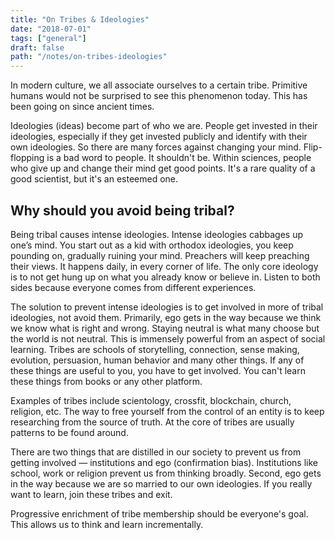 ```yaml
---
title: "On Tribes & Ideologies"
date: "2018-07-01"
tags: ["general"]
draft: false
path: "/notes/on-tribes-ideologies"
---
```


In modern culture, we all associate ourselves to a certain tribe. Primitive humans would not be surprised to see this phenomenon today. This has been going on since ancient times.

Ideologies (ideas) become part of who we are. People get invested in their ideologies, especially if they get invested publicly and identify with their own ideologies. So there are many forces against changing your mind. Flip-flopping is a bad word to people. It shouldn't be. Within sciences, people who give up and change their mind get good points. It's a rare quality of a good scientist, but it's an esteemed one.

## Why should you avoid being tribal?
Being tribal causes intense ideologies. Intense ideologies cabbages up one’s mind. You start out as a kid with orthodox ideologies, you keep pounding on, gradually ruining your mind. Preachers will keep preaching their views. It happens daily, in every corner of life. The only core ideology is to not get hung up on what you already know or believe in. Listen to both sides because everyone comes from different experiences.

The solution to prevent intense ideologies is to get involved in more of tribal ideologies, not avoid them. Primarily, ego gets in the way because we think we know what is right and wrong. Staying neutral is what many choose but the world is not neutral. This is immensely powerful from an aspect of social learning. Tribes are schools of storytelling, connection, sense making, evolution, persuasion, human behavior and many other things. If any of these things are useful to you, you have to get involved. You can't learn these things from books or any other platform.

Examples of tribes include scientology, crossfit, blockchain, church, religion, etc. The way to free yourself from the control of an entity is to keep researching from the source of truth. At the core of tribes are usually patterns to be found around.

There are two things that are distilled in our society to prevent us from getting involved — institutions and ego (confirmation bias). Institutions like school, work or religion prevent us from thinking broadly. Second, ego gets in the way because we are so married to our own ideologies. If you really want to learn, join these tribes and exit.

Progressive enrichment of tribe membership should be everyone's goal. This allows us to think and learn incrementally.